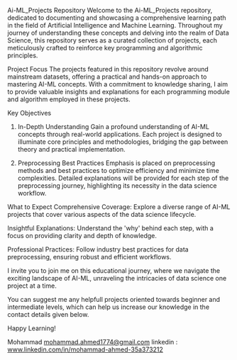 Ai-ML_Projects Repository
Welcome to the Ai-ML_Projects repository, dedicated to documenting and showcasing a comprehensive learning path in the field of Artificial Intelligence and Machine Learning. Throughout my journey of understanding these concepts and delving into the realm of Data Science, this repository serves as a curated collection of projects, each meticulously crafted to reinforce key programming and algorithmic principles.

Project Focus
The projects featured in this repository revolve around mainstream datasets, offering a practical and hands-on approach to mastering AI-ML concepts. With a commitment to knowledge sharing, I aim to provide valuable insights and explanations for each programming module and algorithm employed in these projects.

Key Objectives
1. In-Depth Understanding
Gain a profound understanding of AI-ML concepts through real-world applications. Each project is designed to illuminate core principles and methodologies, bridging the gap between theory and practical implementation.

2. Preprocessing Best Practices
Emphasis is placed on preprocessing methods and best practices to optimize efficiency and minimize time complexities. Detailed explanations will be provided for each step of the preprocessing journey, highlighting its necessity in the data science workflow.

What to Expect
Comprehensive Coverage: Explore a diverse range of AI-ML projects that cover various aspects of the data science lifecycle.

Insightful Explanations: Understand the 'why' behind each step, with a focus on providing clarity and depth of knowledge.

Professional Practices: Follow industry best practices for data preprocessing, ensuring robust and efficient workflows.

I invite you to join me on this educational journey, where we navigate the exciting landscape of AI-ML, unraveling the intricacies of data science one project at a time.

You can suggest me any helpfull projects oriented towards beginner and intermediate levels, which can help us increase our knowledge in the contact details given below. 

Happy Learning!

Mohammad
mohammad.ahmed1774@gmail.com
linkedin : www.linkedin.com/in/mohammad-ahmed-35a373212
  

